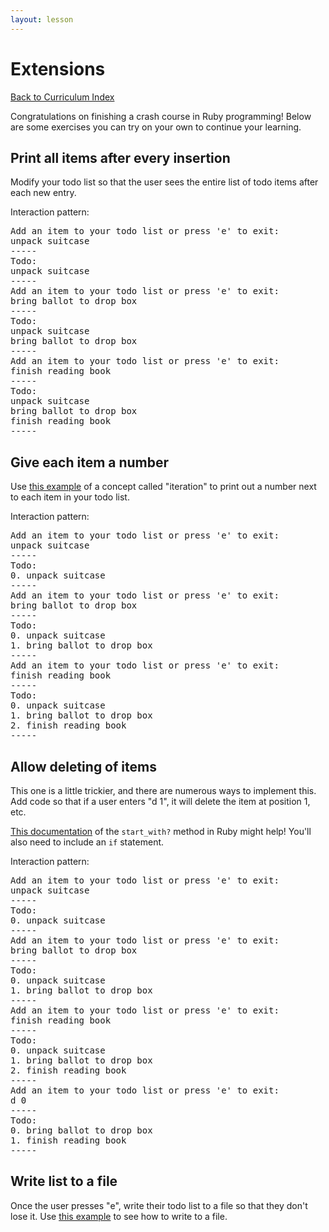 ```yaml
---
layout: lesson
---
```


# Extensions

<a href="../">Back to Curriculum Index</a>

Congratulations on finishing a crash course in Ruby programming! Below are some exercises you can try on your own to continue your learning.

## Print all items after every insertion

Modify your todo list so that the user sees the entire list of todo items after each new entry.

Interaction pattern:

<pre>
Add an item to your todo list or press 'e' to exit:
unpack suitcase
-----
Todo:
unpack suitcase
-----
Add an item to your todo list or press 'e' to exit:
bring ballot to drop box
-----
Todo:
unpack suitcase
bring ballot to drop box
-----
Add an item to your todo list or press 'e' to exit:
finish reading book
-----
Todo:
unpack suitcase
bring ballot to drop box
finish reading book
-----
</pre>

## Give each item a number

Use <a target="blank" href="https://repl.it/@turingschool/Iteration-With-Numbers">this example</a> of a concept called "iteration" to print out a number next to each item in your todo list. 

Interaction pattern:

<pre>
Add an item to your todo list or press 'e' to exit:
unpack suitcase
-----
Todo:
0. unpack suitcase
-----
Add an item to your todo list or press 'e' to exit:
bring ballot to drop box
-----
Todo:
0. unpack suitcase
1. bring ballot to drop box
-----
Add an item to your todo list or press 'e' to exit:
finish reading book
-----
Todo:
0. unpack suitcase
1. bring ballot to drop box
2. finish reading book
-----
</pre>

## Allow deleting of items

This one is a little trickier, and there are numerous ways to implement this. Add code so that if a user enters "d 1", it will delete the item at position 1, etc. 

[This documentation](https://ruby-doc.org/core-2.5.1/String.html#method-i-start_with-3F) of the `start_with?` method in Ruby might help! You'll also need to include an `if` statement. 

Interaction pattern:

<pre>
Add an item to your todo list or press 'e' to exit:
unpack suitcase
-----
Todo:
0. unpack suitcase
-----
Add an item to your todo list or press 'e' to exit:
bring ballot to drop box
-----
Todo:
0. unpack suitcase
1. bring ballot to drop box
-----
Add an item to your todo list or press 'e' to exit:
finish reading book
-----
Todo:
0. unpack suitcase
1. bring ballot to drop box
2. finish reading book
-----
Add an item to your todo list or press 'e' to exit:
d 0
-----
Todo:
0. bring ballot to drop box
1. finish reading book
-----
</pre>


## Write list to a file

Once the user presses "e", write their todo list to a file so that they don't lose it. Use <a target="blank" href="https://repl.it/@turingschool/File-Writing">this example</a> to see how to write to a file.
